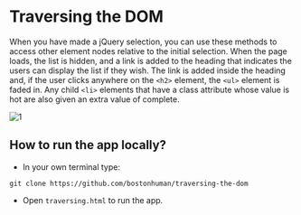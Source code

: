 # Traversing the DOM

When you have made a jQuery selection, you can use these methods to access other element nodes relative to the initial selection. When the page loads, the list is hidden, and a link is added to the heading that indicates the users can display the list if they wish. The link is added inside the heading and, if the user clicks anywhere on the `<h2>` element, the `<ul>` element is faded in. Any child `<li>` elements that have a class attribute whose value is hot are also given an extra value of complete.

![1](https://cloud.githubusercontent.com/assets/18538482/16711288/f2c73890-4621-11e6-9003-a95a4d1d7e77.png)

## How to run the app locally?

* In your own terminal type:
```
git clone https://github.com/bostonhuman/traversing-the-dom
```
* Open `traversing.html` to run the app.
